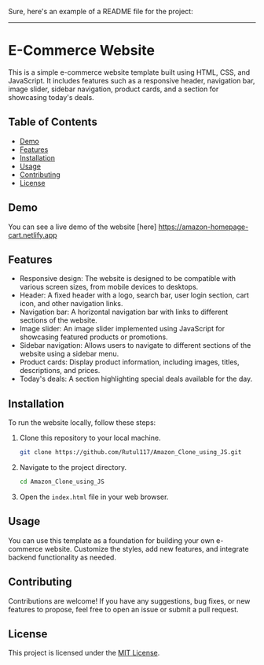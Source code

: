 Sure, here's an example of a README file for the project:

---

# E-Commerce Website

This is a simple e-commerce website template built using HTML, CSS, and JavaScript. It includes features such as a responsive header, navigation bar, image slider, sidebar navigation, product cards, and a section for showcasing today's deals.

## Table of Contents

- [Demo](#demo)
- [Features](#features)
- [Installation](#installation)
- [Usage](#usage)
- [Contributing](#contributing)
- [License](#license)

## Demo

You can see a live demo of the website [here]
https://amazon-homepage-cart.netlify.app

## Features

- Responsive design: The website is designed to be compatible with various screen sizes, from mobile devices to desktops.
- Header: A fixed header with a logo, search bar, user login section, cart icon, and other navigation links.
- Navigation bar: A horizontal navigation bar with links to different sections of the website.
- Image slider: An image slider implemented using JavaScript for showcasing featured products or promotions.
- Sidebar navigation: Allows users to navigate to different sections of the website using a sidebar menu.
- Product cards: Display product information, including images, titles, descriptions, and prices.
- Today's deals: A section highlighting special deals available for the day.

## Installation

To run the website locally, follow these steps:

1. Clone this repository to your local machine.
   ```bash
   git clone https://github.com/Rutul117/Amazon_Clone_using_JS.git
   ```

2. Navigate to the project directory.
   ```bash
   cd Amazon_Clone_using_JS
   ```

3. Open the `index.html` file in your web browser.

## Usage

You can use this template as a foundation for building your own e-commerce website. Customize the styles, add new features, and integrate backend functionality as needed.

## Contributing

Contributions are welcome! If you have any suggestions, bug fixes, or new features to propose, feel free to open an issue or submit a pull request.

## License

This project is licensed under the [MIT License](./MIT-LICENSE.txt).

